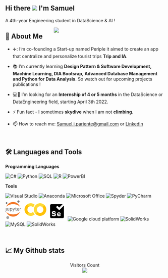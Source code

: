 ## Hi there <img src="https://raw.githubusercontent.com/MartinHeinz/MartinHeinz/master/wave.gif" width="30px"> I'm Samuel
<p>A 4th-year Engineering student in DataScience & AI !</p>

<img src="https://cdn.dribbble.com/users/330915/screenshots/3587000/media/343cb53c87e313181d99248d3071bc77.gif" width="350px" heigth="350px" align='right'>

## 🍗 About Me

- ✈️: I’m co-founding a Start-up named Periple it aimed to create an app that centralize and personalize tourist trips **Trip and IA**.

- 📚 I’m currently learning **Design Pattern & Software Development, Machine Learning, DIA Bootsrap, Advanced Database Management and Python for Data Analysis**. So watch out for upcoming projects publications !

- :computer:👀 I’m looking for an **Internship of 4 or 5 months** in the DataScience or DataEngineering field, starting April 3th 2022.

- ⚡ Fun fact - I sometimes **skydive** when I am not **climbing**.

- 📫 How to reach me: Samuel.i.pariente@gmail.com or <a href="https://linkedin.com/in/samuel-p-09423b135">LinkedIn</a>

<br>

## :hammer_and_wrench: Languages and Tools

**Programming Languages**

<p align="left">
    <img title="C#" src="https://img.icons8.com/color/96/000000/c-sharp-logo-2.png" width="60px"/>
    <img title="Python" src="https://img.icons8.com/color/96/000000/python--v1.png" width="60px"/>
    <img title="SQL" src="https://img.icons8.com/nolan/64/sql.png" width="60px"/>
    <img title="R" src="https://img.icons8.com/external-becris-flat-becris/64/000000/external-r-data-science-becris-flat-becris.png" width="60px"/>  
    <img title="PowerBI" src="https://img.icons8.com/color/144/000000/power-bi.png" width="60px"/>
</p>

**Tools**

<p align="left"> 
    <img title="Visual Studio" src="https://img.icons8.com/color/96/000000/visual-studio.png" width="60px"/>
    <img title="Anaconda" src="https://img.icons8.com/dusk/64/000000/anaconda.png" width="60px"/>
    <img title="Microsoft Office" src="https://img.icons8.com/fluency/96/000000/microsoft-office-2019.png" width="60px"/>
    <img title="Spyder" src="https://img.icons8.com/fluency/96/000000/spyder-ide.png" width="60px"/>
    <img title="PyCharm" src="https://img.icons8.com/color/96/000000/pycharm.png" width="60px"/>
    <img title="Jupyter & Colab Notebook" src="https://github.com/Samuelpariente/Samuelpariente/blob/b9debd329d6146d412fe8cb4e5fee414c3db5e26/Images/jupyter_colab.png" width="130px"/>
    <img title="Selenium" src="https://github.com/Samuelpariente/Samuelpariente/blob/8c2a8610815c64aea3cd7a00512e488bcbd41e42/Images/selenium.png" width ="60px"/>
    <img title="Google cloud platform" src="https://img.icons8.com/color/144/000000/google-cloud-platform.png" width="60px"/>
    <img title="SolidWorks" src="https://img.icons8.com/color/144/000000/amazon-web-services.png" width="60px"/>
    <img title="MySQL" src="https://img.icons8.com/fluency/96/000000/mysql-logo.png" width="60px"/>
    <img title="SolidWorks" src="https://img.icons8.com/color/96/000000/solidworks.png" width="60px"/>
    
    
    
</p>

<br>

## 📈 My Github stats

<p align="center"> 
  Visitors Count<br>
  <img src="https://profile-counter.glitch.me/samuelpariente/count.svg" />
</p>

<br>

<!-- Links to your social media accounts -->

[1]: linkedin.com/in/samuel-p-09423b135
